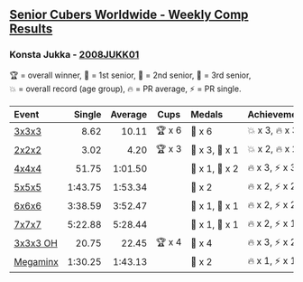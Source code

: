 <style>table {white-space: nowrap;}</style>

## [Senior Cubers Worldwide - Weekly Comp Results](/scw-comp/results/)
### Konsta Jukka - [2008JUKK01](https://www.worldcubeassociation.org/persons/2008JUKK01)

<span style="white-space: nowrap;">🏆 = overall winner</span>, <span style="white-space: nowrap;">🥇 = 1st senior</span>, <span style="white-space: nowrap;">🥈 = 2nd senior</span>, <span style="white-space: nowrap;">🥉 = 3rd senior</span>, <span style="white-space: nowrap;">💥 = overall record (age group)</span>, <span style="white-space: nowrap;">🔥 = PR average</span>, <span style="white-space: nowrap;">⚡ = PR single</span>.

| Event | Single | Average | Cups | Medals | Achievements|
| :-- | --: | --: | :--: | :-- | :-- |
| [3x3x3](333.md) | 8.62 | 10.11 | 🏆 x 6 | 🥇 x 6 | 💥 x 3, 🔥 x 3, ⚡ x 3 |
| [2x2x2](222.md) | 3.02 | 4.20 | 🏆 x 3 | 🥇 x 3, 🥈 x 1 | 💥 x 2, 🔥 x 2, ⚡ x 1 |
| [4x4x4](444.md) | 51.75 | 1:01.50 |  | 🥈 x 1, 🥉 x 2 | 🔥 x 3, ⚡ x 3 |
| [5x5x5](555.md) | 1:43.75 | 1:53.34 |  | 🥈 x 2 | 🔥 x 2, ⚡ x 2 |
| [6x6x6](666.md) | 3:38.59 | 3:52.47 |  | 🥇 x 1, 🥈 x 1 | 🔥 x 2, ⚡ x 2 |
| [7x7x7](777.md) | 5:22.88 | 5:28.44 |  | 🥈 x 1, 🥉 x 1 | 🔥 x 2, ⚡ x 1 |
| [3x3x3 OH](333oh.md) | 20.75 | 22.45 | 🏆 x 4 | 🥇 x 4 | 🔥 x 3, ⚡ x 2 |
| [Megaminx](minx.md) | 1:30.25 | 1:43.13 |  | 🥈 x 2 | 🔥 x 1, ⚡ x 1 |

<!-- Global site tag (gtag.js) - Google Analytics -->
<script async src="https://www.googletagmanager.com/gtag/js?id=UA-86348435-3"></script>
<script>window.dataLayer = window.dataLayer || []; function gtag() {dataLayer.push(arguments);} gtag('js', new Date()); gtag('config', 'UA-86348435-3');</script>
